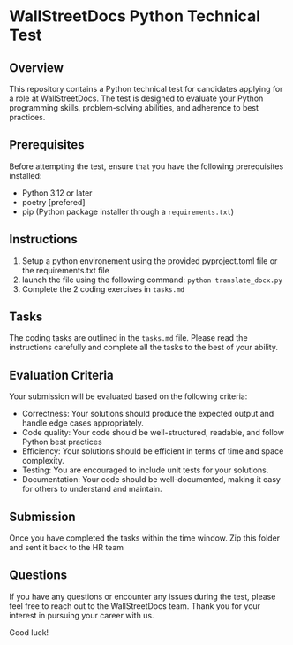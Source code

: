 # WallStreetDocs Python Technical Test

## Overview
This repository contains a Python technical test for candidates applying for a role at WallStreetDocs. The test is designed to evaluate your Python programming skills, problem-solving abilities, and adherence to best practices.


## Prerequisites
Before attempting the test, ensure that you have the following prerequisites installed:

- Python 3.12 or later
- poetry [prefered]
- pip (Python package installer through a `requirements.txt`)


## Instructions
1. Setup a python environement using the provided pyproject.toml file or the requirements.txt file
2. launch the file using the following command: `python translate_docx.py`
2. Complete the 2 coding exercises in `tasks.md`  

## Tasks
The coding tasks are outlined in the `tasks.md` file. Please read the instructions carefully and complete all the tasks to the best of your ability.

## Evaluation Criteria
Your submission will be evaluated based on the following criteria:

- Correctness: Your solutions should produce the expected output and handle edge cases appropriately.
- Code quality: Your code should be well-structured, readable, and follow Python best practices 
- Efficiency: Your solutions should be efficient in terms of time and space complexity.
- Testing: You are encouraged to include unit tests for your solutions.
- Documentation: Your code should be well-documented, making it easy for others to understand and maintain.

## Submission
Once you have completed the tasks within the time window. Zip this folder and sent it back to the HR team 

## Questions
If you have any questions or encounter any issues during the test, please feel free to reach out to the WallStreetDocs team. Thank you for your interest in pursuing your career with us. 

Good luck!